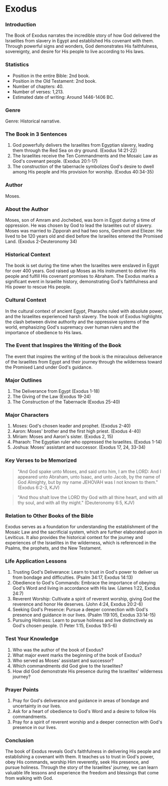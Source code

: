 # Exodus

### Introduction

The Book of Exodus narrates the incredible story of how God delivered the Israelites from slavery in Egypt and established His covenant with them. Through powerful signs and wonders, God demonstrates His faithfulness, sovereignty, and desire for His people to live according to His laws.

### Statistics

* Position in the entire Bible: 2nd book.
* Position in the Old Testament: 2nd book.
* Number of chapters: 40.
* Number of verses: 1,213.
* Estimated date of writing: Around 1446-1406 BC.

### Genre

Genre: Historical narrative.

### The Book in 3 Sentences

1. God powerfully delivers the Israelites from Egyptian slavery, leading them through the Red Sea on dry ground. (Exodus 14:21-22)
2. The Israelites receive the Ten Commandments and the Mosaic Law as God's covenant people. (Exodus 20:1-17)
3. The construction of the tabernacle symbolizes God's desire to dwell among His people and His provision for worship. (Exodus 40:34-35)

### Author

Moses.

### About the Author

Moses, son of Amram and Jochebed, was born in Egypt during a time of oppression. He was chosen by God to lead the Israelites out of slavery. Moses was married to Zipporah and had two sons, Gershom and Eliezer. He lived to be 120 years old and died before the Israelites entered the Promised Land. (Exodus 2-Deuteronomy 34)

### Historical Context

The book is set during the time when the Israelites were enslaved in Egypt for over 400 years. God raised up Moses as His instrument to deliver His people and fulfill His covenant promises to Abraham. The Exodus marks a significant event in Israelite history, demonstrating God's faithfulness and His power to rescue His people.

### Cultural Context

In the cultural context of ancient Egypt, Pharaohs ruled with absolute power, and the Israelites experienced harsh slavery. The book of Exodus highlights the clash between divine authority and the oppressive systems of the world, emphasizing God's supremacy over human rulers and the importance of obedience to His laws.

### The Event that Inspires the Writing of the Book

The event that inspires the writing of the book is the miraculous deliverance of the Israelites from Egypt and their journey through the wilderness toward the Promised Land under God's guidance.

### Major Outlines

1. The Deliverance from Egypt (Exodus 1-18)
2. The Giving of the Law (Exodus 19-24)
3. The Construction of the Tabernacle (Exodus 25-40)

### Major Characters

1. Moses: God's chosen leader and prophet. (Exodus 2-40)
2. Aaron: Moses' brother and the first high priest. (Exodus 4-40)
3. Miriam: Moses and Aaron's sister. (Exodus 2, 15)
4. Pharaoh: The Egyptian ruler who oppressed the Israelites. (Exodus 1-14)
5. Joshua: Moses' assistant and successor. (Exodus 17, 24, 33-34)

### Key Verses to be Memorized

> "And God spake unto Moses, and said unto him, I am the LORD: And I appeared unto Abraham, unto Isaac, and unto Jacob, by the name of God Almighty, but by my name JEHOVAH was I not known to them." (Exodus 6:2-3, KJV)

> "And thou shalt love the LORD thy God with all thine heart, and with all thy soul, and with all thy might." (Deuteronomy 6:5, KJV)

### Relation to Other Books of the Bible

Exodus serves as a foundation for understanding the establishment of the Mosaic Law and the sacrificial system, which are further elaborated upon in Leviticus. It also provides the historical context for the journey and experiences of the Israelites in the wilderness, which is referenced in the Psalms, the prophets, and the New Testament.

### Life Application Lessons

1. Trusting God's Deliverance: Learn to trust in God's power to deliver us from bondage and difficulties. (Psalm 34:17, Exodus 14:13)
2. Obedience to God's Commands: Embrace the importance of obeying God's Word and living in accordance with His law. (James 1:22, Exodus 24:7)
3. Reverent Worship: Cultivate a spirit of reverent worship, giving God the reverence and honor He deserves. (John 4:24, Exodus 20:2-6)
4. Seeking God's Presence: Pursue a deeper connection with God's presence and guidance in our lives. (Psalm 119:105, Exodus 33:14-15)
5. Pursuing Holiness: Learn to pursue holiness and live distinctively as God's chosen people. (1 Peter 1:15, Exodus 19:5-6)

### Test Your Knowledge

1. Who was the author of the book of Exodus?
2. What major event marks the beginning of the book of Exodus?
3. Who served as Moses' assistant and successor?
4. Which commandments did God give to the Israelites?
5. How did God demonstrate His presence during the Israelites' wilderness journey?

### Prayer Points

1. Pray for God's deliverance and guidance in areas of bondage and uncertainty in our lives.
2. Ask for a heart of obedience to God's Word and a desire to follow His commandments.
3. Pray for a spirit of reverent worship and a deeper connection with God's presence in our lives.

### Conclusion

The book of Exodus reveals God's faithfulness in delivering His people and establishing a covenant with them. It teaches us to trust in God's power, obey His commands, worship Him reverently, seek His presence, and pursue holiness. Through the story of the Israelites' journey, we can learn valuable life lessons and experience the freedom and blessings that come from walking with God.
